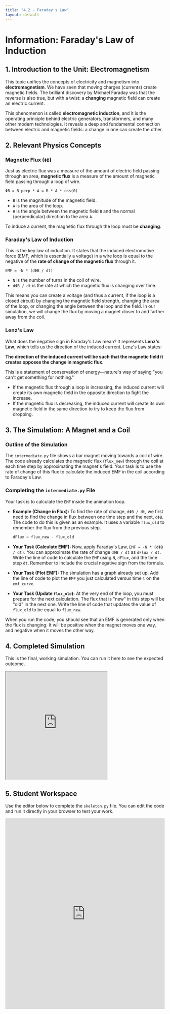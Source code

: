```yaml
---
title: "4.2 - Faraday's Law"
layout: default
---
```

# Information: Faraday's Law of Induction

## 1. Introduction to the Unit: Electromagnetism

This topic unifies the concepts of electricity and magnetism into **electromagnetism**. We have seen that moving charges (currents) create magnetic fields. The brilliant discovery by Michael Faraday was that the reverse is also true, but with a twist: a **changing** magnetic field can create an electric current.

This phenomenon is called **electromagnetic induction**, and it is the operating principle behind electric generators, transformers, and many other modern technologies. It reveals a deep and fundamental connection between electric and magnetic fields: a change in one can create the other.

## 2. Relevant Physics Concepts

### Magnetic Flux (`ΦB`)

Just as electric flux was a measure of the amount of electric field passing through an area, **magnetic flux** is a measure of the amount of magnetic field passing through a loop of wire.

`ΦB = B_perp * A = B * A * cos(θ)`

-   `B` is the magnitude of the magnetic field.
-   `A` is the area of the loop.
-   `θ` is the angle between the magnetic field `B` and the normal (perpendicular) direction to the area `A`.

To induce a current, the magnetic flux through the loop must be **changing**.

### Faraday's Law of Induction

This is the key law of induction. It states that the induced electromotive force (EMF, which is essentially a voltage) in a wire loop is equal to the negative of the **rate of change of the magnetic flux** through it.

`EMF = -N * (dΦB / dt)`

-   `N` is the number of turns in the coil of wire.
-   `dΦB / dt` is the rate at which the magnetic flux is changing over time.

This means you can create a voltage (and thus a current, if the loop is a closed circuit) by changing the magnetic field strength, changing the area of the loop, or changing the angle between the loop and the field. In our simulation, we will change the flux by moving a magnet closer to and farther away from the coil.

### Lenz's Law

What does the negative sign in Faraday's Law mean? It represents **Lenz's Law**, which tells us the direction of the induced current. Lenz's Law states:

**The direction of the induced current will be such that the magnetic field it creates opposes the change in magnetic flux.**

This is a statement of conservation of energy—nature's way of saying "you can't get something for nothing." 
-   If the magnetic flux through a loop is increasing, the induced current will create its own magnetic field in the opposite direction to fight the increase.
-   If the magnetic flux is decreasing, the induced current will create its own magnetic field in the same direction to try to keep the flux from dropping.

## 3. The Simulation: A Magnet and a Coil

### Outline of the Simulation

The `intermediate.py` file shows a bar magnet moving towards a coil of wire. The code already calculates the magnetic flux (`flux_new`) through the coil at each time step by approximating the magnet's field. Your task is to use the rate of change of this flux to calculate the induced EMF in the coil according to Faraday's Law.

### Completing the `intermediate.py` File

Your task is to calculate the `EMF` inside the animation loop.

- **Example (Change in Flux):** To find the rate of change, `dΦB / dt`, we first need to find the change in flux between one time step and the next, `dΦB`. The code to do this is given as an example. It uses a variable `flux_old` to remember the flux from the previous step.
  ```python
  dFlux = flux_new - flux_old
  ```

- **Your Task (Calculate EMF):** Now, apply Faraday's Law, `EMF = -N * (dΦB / dt)`. You can approximate the rate of change `dΦB / dt` as `dFlux / dt`. Write the line of code to calculate the `EMF` using `N`, `dFlux`, and the time step `dt`. Remember to include the crucial negative sign from the formula.

- **Your Task (Plot EMF):** The simulation has a graph already set up. Add the line of code to plot the `EMF` you just calculated versus time `t` on the `emf_curve`.

- **Your Task (Update `flux_old`):** At the very end of the loop, you must prepare for the next calculation. The flux that is "new" in this step will be "old" in the next one. Write the line of code that updates the value of `flux_old` to be equal to `flux_new`.

When you run the code, you should see that an EMF is generated only when the flux is changing. It will be positive when the magnet moves one way, and negative when it moves the other way.

## 4. Completed Simulation

This is the final, working simulation. You can run it here to see the expected outcome.

<iframe src="https://glowscript.org/#/user/cglenz/folder/APSimulations-2/program/4.2-complete.py" width="320" height="340"></iframe>

## 5. Student Workspace

Use the editor below to complete the `skeleton.py` file. You can edit the code and run it directly in your browser to test your work.

<iframe src="https://trinket.io/embed/glowscript/3042f67faf23" width="100%" height="600" frameborder="0" marginwidth="0" marginheight="0" allowfullscreen></iframe>